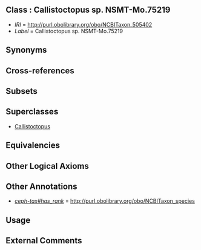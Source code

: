 
## Class : Callistoctopus sp. NSMT-Mo.75219

 * *IRI* = http://purl.obolibrary.org/obo/NCBITaxon_505402
 * *Label* = Callistoctopus sp. NSMT-Mo.75219

## Synonyms


## Cross-references


## Subsets


## Superclasses

 * [Callistoctopus](../../NCBITaxon/96/NCBITaxon_505396.md)

## Equivalencies


## Other Logical Axioms


## Other Annotations

 * *[ceph-tax#has_rank](../../ceph-tax#has/nk/ceph-tax#has_rank.md)* = http://purl.obolibrary.org/obo/NCBITaxon_species

## Usage


## External Comments

